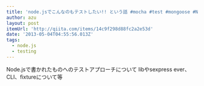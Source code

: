```yaml
---
title: 'node.jsでこんなのもテストしたい!! という話 #mocha #test #mongoose #Node.js - Qiita [キータ]'
author: azu
layout: post
itemUrl: 'http://qiita.com/items/14c9f298d88fc2a2e53d'
date: '2013-05-04T04:55:56.013Z'
tags:
  - node.js
  - testing
---
```

Node.jsで書かれたものへのテストアプローチについて
libやsexpress ever、CLI、fixtureについて等
